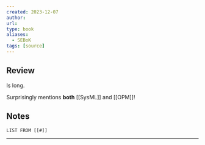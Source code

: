 ```yaml
---
created: 2023-12-07
author: 
url: 
type: book
aliases:
  - SEBoK
tags: [source]
---
```

## Review
Is long.

Surprisingly mentions **both** [[SysML]] and [[OPM]]!

## Notes
```dataview
LIST FROM [[#]]
```

---